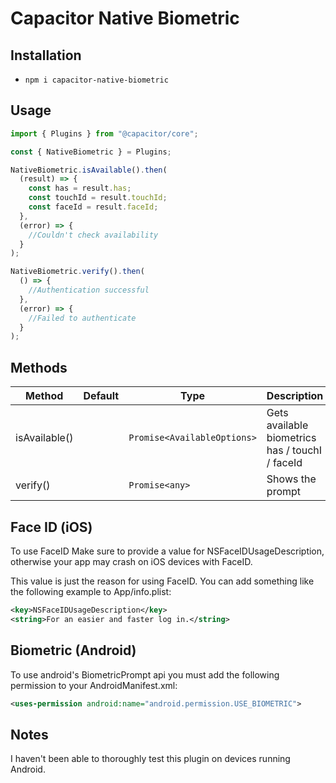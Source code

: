 # Capacitor Native Biometric

## Installation

- `npm i capacitor-native-biometric`

## Usage

```ts
import { Plugins } from "@capacitor/core";

const { NativeBiometric } = Plugins;

NativeBiometric.isAvailable().then(
  (result) => {
    const has = result.has;
    const touchId = result.touchId;
    const faceId = result.faceId;
  },
  (error) => {
    //Couldn't check availability
  }
);

NativeBiometric.verify().then(
  () => {
    //Authentication successful
  },
  (error) => {
    //Failed to authenticate
  }
);
```

## Methods

| Method        | Default | Type                        | Description                                     |
| ------------- | ------- | --------------------------- | ----------------------------------------------- |
| isAvailable() |         | `Promise<AvailableOptions>` | Gets available biometrics has / touchI / faceId |
| verify()      |         | `Promise<any>`              | Shows the prompt                                |

## Face ID (iOS)

To use FaceID Make sure to provide a value for NSFaceIDUsageDescription, otherwise your app may crash on iOS devices with FaceID.

This value is just the reason for using FaceID. You can add something like the following example to App/info.plist:

```xml
<key>NSFaceIDUsageDescription</key>
<string>For an easier and faster log in.</string>
```

## Biometric (Android)

To use android's BiometricPrompt api you must add the following permission to your AndroidManifest.xml:

```xml
<uses-permission android:name="android.permission.USE_BIOMETRIC">
```

## Notes

I haven't been able to thoroughly test this plugin on devices running Android.
